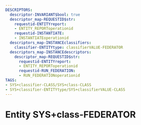 ```yaml
---
DESCRIPTORS:
  descriptor-INVARIANT$bool: true
  descriptor_map-REQUESTID$str:
    requestid-ENTITYreport:
    - ENTITY_REPORToperationid
    requestid-INSTANTIATE:
    - INSTANTIATEoperationid
  descriptors_map-INSTANCEclassifiers:
    classifier-ENTITYtype: classifierVALUE-FEDERATOR
  descriptors_map-INSTANCEdescriptors:
    descriptor_map-REQUESTID$str:
      requestid-ENTITYreport:
      - ENTITY_REPORToperationid
      requestid-RUN_FEDERATION:
      - RUN_FEDERATIONoperationid
TAGS:
- SYS+classifier-CLASS/SYS+class-CLASS
- SYS+classifier-ENTITYtype/SYS+classifierVALUE-CLASS
---
```

# Entity SYS+class-FEDERATOR

